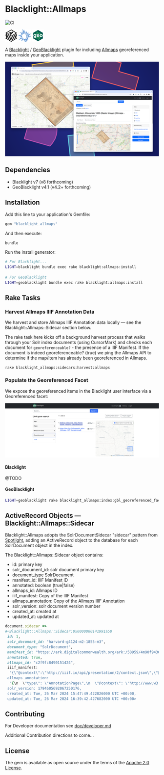 # Blacklight::Allmaps

![CI](https://github.com/bplmaps/blacklight-allmaps/actions/workflows/ci.yml/badge.svg) 

<img alt="Allmaps Logo" src="app/assets/images/blacklight/allmaps/allmaps-logo.svg" height="40px"/> <img alt="Blacklight Logo" src="app/assets/images/blacklight/allmaps/blacklight-logo.png" height="40px"/> <img alt="GeoBlacklight Logo" src="app/assets/images/blacklight/allmaps/geoblacklight-logo.png" height="40px"/>

A [Blacklight](https://projectblacklight.org/) / [GeoBlacklight](https://geoblacklight.org/) plugin for including [Allmaps](https://allmaps.org/) georeferenced maps inside your application.

![Screen shot](doc/screenshot_layers.png)

## Dependencies

* Blacklight v7 (v8 forthcoming)
* GeoBlacklight v4.1 (v4.2+ forthcoming)

## Installation
Add this line to your application's Gemfile:

```ruby
gem "blacklight_allmaps"
```

And then execute:
```bash
bundle
```

Run the install generator:

```bash
# For Blacklight...
LIGHT=blacklight bundle exec rake blacklight:allmaps:install

# For GeoBlacklight
LIGHT=geoblacklight bundle exec rake blacklight:allmaps:install
```

## Rake Tasks

### Harvest Allmaps IIIF Annotation Data

We harvest and store Allmaps IIIF Annotation data locally — see the Blacklight::Allmaps::Sidecar section below.

The rake task here kicks off a background harvest process that walks through your Solr index documents (using CursorMark) and checks each document for `georeferenceable?` - the presence of a IIIF Manifest. If the document is indeed georeferenceable? (true) we ping the Allmaps API to determine if the map/item has already been georeferenced in Allmaps.

```bash
rake blacklight_allmaps:sidecars:harvest:allmaps
```

### Populate the Georeferenced Facet

We expose the georeferenced items in the Blacklight user interface via a Georeferenced facet:

![Screen shot](doc/georeferenced_facet.png)

#### Blacklight

@TODO

#### GeoBlacklight

```bash
LIGHT=geoblacklight rake blacklight_allmaps:index:gbl_georeferenced_facet
```

## ActiveRecord Objects — Blacklight::Allmaps::Sidecar 

Blacklight::Allmaps adopts the SolrDocumentSidecar "sidecar" pattern from [Spotlight](https://github.com/projectblacklight/spotlight), adding an ActiveRecord object to the database for each SolrDocument object in the index.

The Blacklight::Allmaps::Sidecar object contains:

* id: primary key
* solr_document_id: solr document primary key
* document_type SolrDocument
* manifest_id: IIIF Manifest ID
* annotated: boolean (true|false)
* allmaps_id: Allmaps ID
* iiif_manifest: Copy of the IIIF Manifest
* allmaps_annotation: Copy of the Allmaps IIIF Annotation
* solr_version: solr document version number
* created_at: created at
* updated_at: updated at

```ruby
document.sidecar =>
#<Blacklight::Allmaps::Sidecar:0x0000000141991a50
 id: 1,
 solr_document_id: "harvard-g4124-m2-1855-m3",
 document_type: "SolrDocument",
 manifest_id: "https://ark.digitalcommonwealth.org/ark:/50959/4m90f9436/manifest",
 annotated: true,
 allmaps_id: "c2f9fc8490151424",
 iiif_manifest:
  "{\"@context\":\"http://iiif.io/api/presentation/2/context.json\",\"@id\":\"https://ark.digitalcommonwealth.org/ark:/50959/4m90f9436/manifest\",\"@type\":\"sc:Manifest\",\"label\":\"Map of Madison and the Four Lake Country, Dane Co. Wis\" ...
 allmaps_annotation:
  "{\n  \"type\": \"AnnotationPage\",\n  \"@context\": \"http://www.w3.org/ns/anno.jsonld\",\n  \"items\": [\n    {\n      \"id\": \"https://annotations.allmaps.org/maps/3740c2822f443181\",\n      \"type\": \"Annotation\",\n      \"@context\": [\n        \"http://iiif.io/api/extension/georef/1/context.json\" ...
 solr_version: 1794605692067250176,
 created_at: Tue, 26 Mar 2024 15:47:49.422826000 UTC +00:00,
 updated_at: Tue, 26 Mar 2024 16:39:42.427682000 UTC +00:00>
```

## Contributing

For Developer documentation see [doc/developer.md](./doc/development.md)

Additional Contribution directions to come...

## License
The gem is available as open source under the terms of the [Apache 2.0 License](https://opensource.org/license/apache-2-0).
